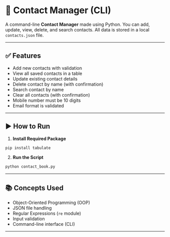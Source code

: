 # 📒 Contact Manager (CLI)

A command-line **Contact Manager** made using Python. You can add, update, view, delete, and search contacts. All data is stored in a local `contacts.json` file.

---

## ✅ Features

- Add new contacts with validation  
- View all saved contacts in a table  
- Update existing contact details  
- Delete contact by name (with confirmation)  
- Search contact by name  
- Clear all contacts (with confirmation)  
- Mobile number must be 10 digits  
- Email format is validated  

---

## ▶️ How to Run

1. **Install Required Package**

```bash
pip install tabulate
```

2. **Run the Script**

```bash
python contact_book.py
```

---

## 📚 Concepts Used

- Object-Oriented Programming (OOP)  
- JSON file handling  
- Regular Expressions (`re` module)  
- Input validation  
- Command-line interface (CLI)  

---
